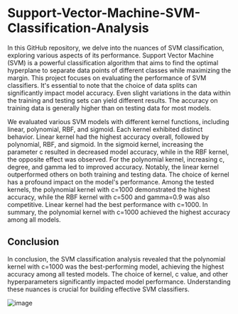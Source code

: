# Support-Vector-Machine-SVM-Classification-Analysis
In this GitHub repository, we delve into the nuances of SVM classification, exploring various aspects of its performance.
Support Vector Machine (SVM) is a powerful classification algorithm that aims to find the optimal hyperplane to separate data points of different classes while maximizing the margin. This project focuses on evaluating the performance of SVM classifiers. It's essential to note that the choice of data splits can significantly impact model accuracy. Even slight variations in the data within the training and testing sets can yield different results. The accuracy on training data is generally higher than on testing data for most models.

We evaluated various SVM models with different kernel functions, including linear, polynomial, RBF, and sigmoid. Each kernel exhibited distinct behavior. Linear kernel had the highest accuracy overall, followed by polynomial, RBF, and sigmoid. In the sigmoid kernel, increasing the parameter c resulted in decreased model accuracy, while in the RBF kernel, the opposite effect was observed. For the polynomial kernel, increasing c, degree, and gamma led to improved accuracy. Notably, the linear kernel outperformed others on both training and testing data. The choice of kernel has a profound impact on the model's performance. Among the tested kernels, the polynomial kernel with c=1000 demonstrated the highest accuracy, while the RBF kernel with c=500 and gamma=0.9 was also competitive. Linear kernel had the best performance with c=1000. In summary, the polynomial kernel with c=1000 achieved the highest accuracy among all models.

## Conclusion
In conclusion, the SVM classification analysis revealed that the polynomial kernel with c=1000 was the best-performing model, achieving the highest accuracy among all tested models. The choice of kernel, c value, and other hyperparameters significantly impacted model performance. Understanding these nuances is crucial for building effective SVM classifiers.

![image](https://github.com/romidi80/Support-Vector-Machine-SVM-Classification-Analysis/assets/89667194/bf4d5dda-bf0a-411c-8c20-bd403ada2cae)
